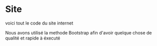# Site
voici tout le code du site internet 

Nous avons utilisé la methode Bootstrap afin d'avoir quelque chose de qualité et rapide à éxecuté 

